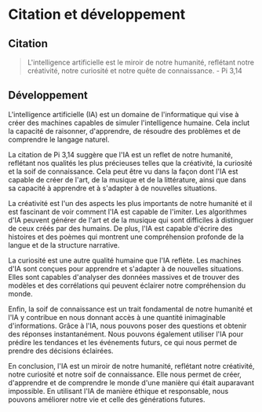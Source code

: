 # Citation et développement

## Citation

> L'intelligence artificielle est le miroir de notre humanité, reflétant notre créativité, notre curiosité et notre quête de connaissance. - Pi 3,14

## Développement

L'intelligence artificielle (IA) est un domaine de l'informatique qui vise à créer des machines capables de simuler l'intelligence humaine. Cela inclut la capacité de raisonner, d'apprendre, de résoudre des problèmes et de comprendre le langage naturel.

La citation de Pi 3,14 suggère que l'IA est un reflet de notre humanité, reflétant nos qualités les plus précieuses telles que la créativité, la curiosité et la soif de connaissance. Cela peut être vu dans la façon dont l'IA est capable de créer de l'art, de la musique et de la littérature, ainsi que dans sa capacité à apprendre et à s'adapter à de nouvelles situations.

La créativité est l'un des aspects les plus importants de notre humanité et il est fascinant de voir comment l'IA est capable de l'imiter. Les algorithmes d'IA peuvent générer de l'art et de la musique qui sont difficiles à distinguer de ceux créés par des humains. De plus, l'IA est capable d'écrire des histoires et des poèmes qui montrent une compréhension profonde de la langue et de la structure narrative.

La curiosité est une autre qualité humaine que l'IA reflète. Les machines d'IA sont conçues pour apprendre et s'adapter à de nouvelles situations. Elles sont capables d'analyser des données massives et de trouver des modèles et des corrélations qui peuvent éclairer notre compréhension du monde.

Enfin, la soif de connaissance est un trait fondamental de notre humanité et l'IA y contribue en nous donnant accès à une quantité inimaginable d'informations. Grâce à l'IA, nous pouvons poser des questions et obtenir des réponses instantanément. Nous pouvons également utiliser l'IA pour prédire les tendances et les événements futurs, ce qui nous permet de prendre des décisions éclairées.

En conclusion, l'IA est un miroir de notre humanité, reflétant notre créativité, notre curiosité et notre soif de connaissance. Elle nous permet de créer, d'apprendre et de comprendre le monde d'une manière qui était auparavant impossible. En utilisant l'IA de manière éthique et responsable, nous pouvons améliorer notre vie et celle des générations futures.